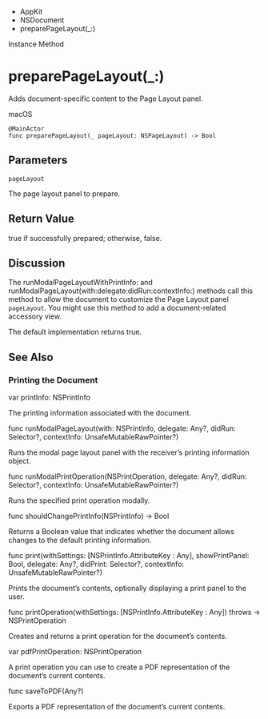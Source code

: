 

- AppKit
- NSDocument
-  preparePageLayout(\_:) 

Instance Method

# preparePageLayout(\_:)

Adds document-specific content to the Page Layout panel.

macOS

``` source
@MainActor
func preparePageLayout(_ pageLayout: NSPageLayout) -> Bool
```

## Parameters 

`pageLayout`  

The page layout panel to prepare.

## Return Value

true if successfully prepared; otherwise, false.

## Discussion

The runModalPageLayoutWithPrintInfo: and runModalPageLayout(with:delegate:didRun:contextInfo:) methods call this method to allow the document to customize the Page Layout panel `pageLayout`. You might use this method to add a document-related accessory view.

The default implementation returns true.

## See Also

### Printing the Document

var printInfo: NSPrintInfo

The printing information associated with the document.

func runModalPageLayout(with: NSPrintInfo, delegate: Any?, didRun: Selector?, contextInfo: UnsafeMutableRawPointer?)

Runs the modal page layout panel with the receiver’s printing information object.

func runModalPrintOperation(NSPrintOperation, delegate: Any?, didRun: Selector?, contextInfo: UnsafeMutableRawPointer?)

Runs the specified print operation modally.

func shouldChangePrintInfo(NSPrintInfo) -> Bool

Returns a Boolean value that indicates whether the document allows changes to the default printing information.

func print(withSettings: [NSPrintInfo.AttributeKey : Any], showPrintPanel: Bool, delegate: Any?, didPrint: Selector?, contextInfo: UnsafeMutableRawPointer?)

Prints the document’s contents, optionally displaying a print panel to the user.

func printOperation(withSettings: [NSPrintInfo.AttributeKey : Any]) throws -> NSPrintOperation

Creates and returns a print operation for the document’s contents.

var pdfPrintOperation: NSPrintOperation

A print operation you can use to create a PDF representation of the document’s current contents.

func saveToPDF(Any?)

Exports a PDF representation of the document’s current contents.

